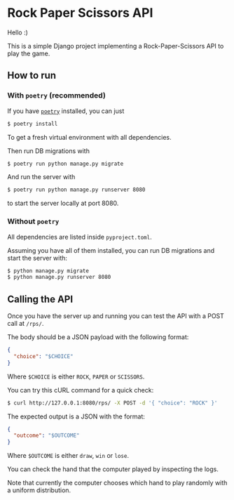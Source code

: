 # Rock Paper Scissors API

Hello :)

This is a simple Django project implementing a Rock-Paper-Scissors API to play the game.

## How to run

### With `poetry` (recommended)

If you have [`poetry`](https://python-poetry.org/) installed, you can just

```bash
$ poetry install
```

To get a fresh virtual environment with all dependencies.

Then run DB migrations with

```bash
$ poetry run python manage.py migrate
```

And run the server with

```bash
$ poetry run python manage.py runserver 8080
```

to start the server locally at port 8080.

### Without `poetry`

All dependencies are listed inside `pyproject.toml`.

Assuming you have all of them installed, you can run DB migrations and start the server with:

```bash
$ python manage.py migrate
$ python manage.py runserver 8080
```

## Calling the API

Once you have the server up and running you can test the API with a POST call at `/rps/`.

The body should be a JSON payload with the following format:
```json
{
  "choice": "$CHOICE"
}
```

Where `$CHOICE` is either `ROCK`, `PAPER` or `SCISSORS`.

You can try this cURL command for a quick check:

```bash
$ curl http://127.0.0.1:8080/rps/ -X POST -d '{ "choice": "ROCK" }'
```

The expected output is a JSON with the format:
```json
{
  "outcome": "$OUTCOME"
}
```

Where `$OUTCOME` is either `draw`, `win` or `lose`.

You can check the hand that the computer played by inspecting the logs.

Note that currently the computer chooses which hand to play randomly with a uniform distribution.
